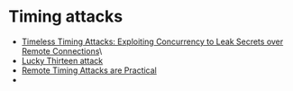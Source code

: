 # Timing attacks
* [Timeless Timing Attacks: Exploiting Concurrency to Leak Secrets over Remote Connections](https://www.usenix.org/system/files/sec20-van_goethem.pdf)\
* [Lucky Thirteen attack](http://www.isg.rhul.ac.uk/tls/Lucky13.html)
* [Remote Timing Attacks are Practical](https://crypto.stanford.edu/~dabo/papers/ssl-timing.pdf)
* 
